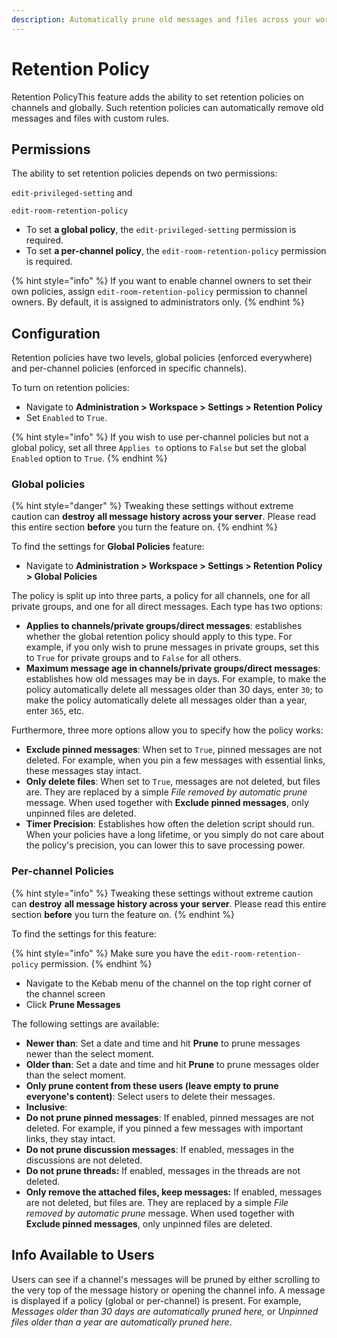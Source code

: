 ```yaml
---
description: Automatically prune old messages and files across your workspace
---
```


# Retention Policy

Retention PolicyThis feature adds the ability to set retention policies on channels and globally. Such retention policies can automatically remove old messages and files with custom rules.

## Permissions

The ability to set retention policies depends on two permissions:

`edit-privileged-setting` and&#x20;

`edit-room-retention-policy`

* To set **a global policy**, the `edit-privileged-setting` permission is required.
* To set **a per-channel policy**, the `edit-room-retention-policy` permission is required.

{% hint style="info" %}
If you want to enable channel owners to set their own policies, assign `edit-room-retention-policy` permission to channel owners. By default, it is assigned to administrators only.
{% endhint %}

## Configuration

Retention policies have two levels, global policies (enforced everywhere) and per-channel policies (enforced in specific channels).

To turn on retention policies:

* Navigate to **Administration > Workspace > Settings > Retention Policy**
* Set `Enabled` to `True`.

{% hint style="info" %}
If you wish to use per-channel policies but not a global policy, set all three `Applies to` options to `False` but set the global `Enabled` option to `True`.
{% endhint %}

### Global policies

{% hint style="danger" %}
Tweaking these settings without extreme caution can **destroy** **all message history across your server**. Please read this entire section **before** you turn the feature on.
{% endhint %}

To find the settings for **Global Policies** feature:

* Navigate to **Administration > Workspace > Settings > Retention Policy > Global Policies**

The policy is split up into three parts, a policy for all channels, one for all private groups, and one for all direct messages. Each type has two options:

* **Applies to channels/private groups/direct messages**: establishes whether the global retention policy should apply to this type. For example, if you only wish to prune messages in private groups, set this to `True` for private groups and to `False` for all others.
* **Maximum message age in channels/private groups/direct messages**: establishes how old messages may be in days. For example, to make the policy automatically delete all messages older than 30 days, enter `30`; to make the policy automatically delete all messages older than a year, enter `365`, etc.

Furthermore, three more options allow you to specify how the policy works:

* **Exclude pinned messages**: When set to `True`, pinned messages are not deleted. For example, when you pin a few messages with essential links, these messages stay intact.
* **Only delete files**: When set to `True`, messages are not deleted, but files are. They are replaced by a simple _File removed by automatic prune_ message. When used together with **Exclude pinned messages**, only unpinned files are deleted.
* **Timer Precision**: Establishes how often the deletion script should run. When your policies have a long lifetime, or you simply do not care about the policy's precision, you can lower this to save processing power.

### Per-channel Policies

{% hint style="info" %}
Tweaking these settings without extreme caution can **destroy** **all message history across your server**. Please read this entire section **before** you turn the feature on.
{% endhint %}

To find the settings for this feature:

{% hint style="info" %}
Make sure you have the `edit-room-retention-policy` permission.
{% endhint %}

* Navigate to the Kebab menu of the channel on the top right corner of the channel screen
* Click **Prune Messages**

The following settings are available:

* **Newer than**: Set a date and time and hit **Prune** to prune messages newer than the select moment.
* **Older than**: Set a date and time and hit **Prune** to prune messages older than the select moment.
* **Only prune content from these users (leave empty to prune everyone's content)**: Select users to delete their messages.
* **Inclusive**:&#x20;
* **Do not prune pinned messages**: If enabled, pinned messages are not deleted. For example, if you pinned a few messages with important links, they stay intact.
* **Do not prune discussion messages**: If enabled, messages in the discussions are not deleted.
* **Do not prune threads:** If enabled, messages in the threads are not deleted.
* **Only remove the attached files, keep messages:** If enabled, messages are not deleted, but files are. They are replaced by a simple _File removed by automatic prune_ message. When used together with **Exclude pinned messages**, only unpinned files are deleted.

## Info Available to Users

Users can see if a channel's messages will be pruned by either scrolling to the very top of the message history or opening the channel info. A message is displayed if a policy (global or per-channel) is present. For example, _Messages older than 30 days are automatically pruned here,_ or _Unpinned files older than a year are automatically pruned here_.
